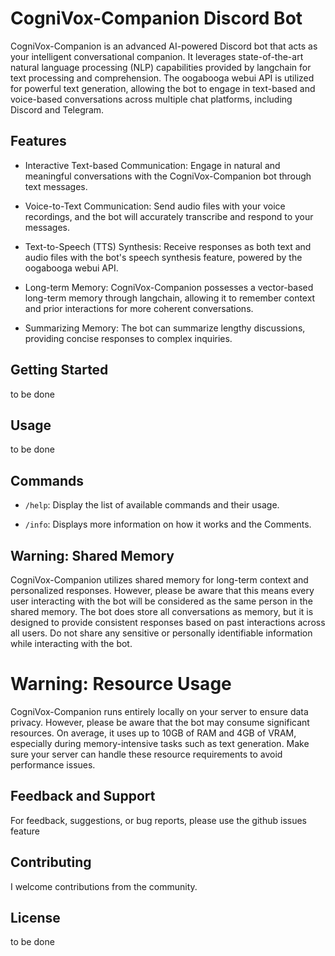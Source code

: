 # CogniVox-Companion Discord Bot

CogniVox-Companion is an advanced AI-powered Discord bot that acts as your intelligent conversational companion. It leverages state-of-the-art natural language processing (NLP) capabilities provided by langchain for text processing and comprehension. The oogabooga webui API is utilized for powerful text generation, allowing the bot to engage in text-based and voice-based conversations across multiple chat platforms, including Discord and Telegram.

## Features

- Interactive Text-based Communication: Engage in natural and meaningful conversations with the CogniVox-Companion bot through text messages.

- Voice-to-Text Communication: Send audio files with your voice recordings, and the bot will accurately transcribe and respond to your messages.

- Text-to-Speech (TTS) Synthesis: Receive responses as both text and audio files with the bot's speech synthesis feature, powered by the oogabooga webui API.

- Long-term Memory: CogniVox-Companion possesses a vector-based long-term memory through langchain, allowing it to remember context and prior interactions for more coherent conversations.

- Summarizing Memory: The bot can summarize lengthy discussions, providing concise responses to complex inquiries.

## Getting Started

to be done

## Usage

to be done

## Commands

- `/help`: Display the list of available commands and their usage.

- `/info`: Displays more information on how it works and the Comments.

## Warning: Shared Memory

CogniVox-Companion utilizes shared memory for long-term context and personalized responses. However, please be aware that this means every user interacting with the bot will be considered as the same person in the shared memory. The bot does store all conversations as memory, but it is designed to provide consistent responses based on past interactions across all users. Do not share any sensitive or personally identifiable information while interacting with the bot.

# Warning: Resource Usage

CogniVox-Companion runs entirely locally on your server to ensure data privacy. However, please be aware that the bot may consume significant resources. On average, it uses up to 10GB of RAM and 4GB of VRAM, especially during memory-intensive tasks such as text generation. Make sure your server can handle these resource requirements to avoid performance issues.

## Feedback and Support

For feedback, suggestions, or bug reports, please use the github issues feature

## Contributing

I welcome contributions from the community.

## License

to be done
